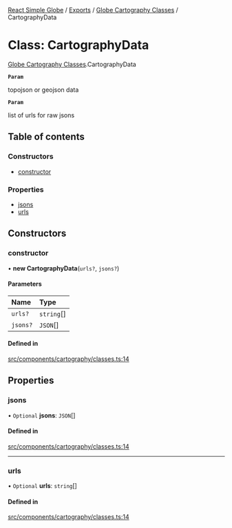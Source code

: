 [React Simple Globe](../README.md) / [Exports](../modules.md) / [Globe Cartography Classes](../modules/Globe_Cartography_Classes.md) / CartographyData

# Class: CartographyData

[Globe Cartography Classes](../modules/Globe_Cartography_Classes.md).CartographyData

**`Param`**

topojson or geojson data

**`Param`**

list of urls for raw jsons

## Table of contents

### Constructors

- [constructor](Globe_Cartography_Classes.CartographyData.md#constructor)

### Properties

- [jsons](Globe_Cartography_Classes.CartographyData.md#jsons)
- [urls](Globe_Cartography_Classes.CartographyData.md#urls)

## Constructors

### constructor

• **new CartographyData**(`urls?`, `jsons?`)

#### Parameters

| Name | Type |
| :------ | :------ |
| `urls?` | `string`[] |
| `jsons?` | `JSON`[] |

#### Defined in

[src/components/cartography/classes.ts:14](https://github.com/Gaushao/d3-react-globe/blob/4f7a1a2/src/components/cartography/classes.ts#L14)

## Properties

### jsons

• `Optional` **jsons**: `JSON`[]

#### Defined in

[src/components/cartography/classes.ts:14](https://github.com/Gaushao/d3-react-globe/blob/4f7a1a2/src/components/cartography/classes.ts#L14)

___

### urls

• `Optional` **urls**: `string`[]

#### Defined in

[src/components/cartography/classes.ts:14](https://github.com/Gaushao/d3-react-globe/blob/4f7a1a2/src/components/cartography/classes.ts#L14)

